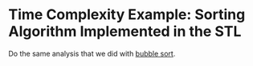 # Time Complexity Example: Sorting Algorithm Implemented in the STL

Do the same analysis that we did with [bubble sort](../bubble_sort/).
